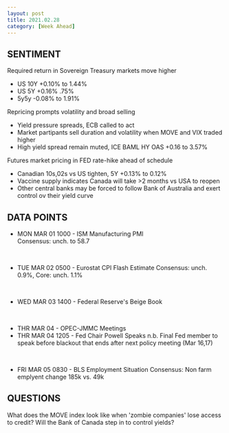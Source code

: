 ```yaml
---
layout: post
title: 2021.02.28
category: [Week Ahead]
---
```


## SENTIMENT
Required return in Sovereign Treasury markets move higher 
* US 10Y +0.10% to 1.44% 
* US 5Y +0.16% .75%
* 5y5y -0.08% to 1.91%  

Repricing prompts volatility and broad selling 
* Yield pressure spreads, ECB called to act
* Market partipants sell duration and volatility when MOVE and VIX traded higher 
* High yield spread remain muted, ICE BAML HY OAS +0.16 to 3.57%

Futures market pricing in FED rate-hike ahead of schedule 
* Canadian 10s,02s vs US  tighten, 5Y +0.13% to 0.12% 
* Vaccine supply indicates Canada will take >2 months vs USA to reopen 
* Other central banks may be forced to follow Bank of Australia and exert control ov their yield curve 

## DATA POINTS 

* MON MAR 01 1000 - ISM Manufacturing PMI  
Consensus: unch. to 58.7
<br />

* TUE MAR 02 0500 - Eurostat CPI Flash Estimate
Consensus: unch. 0.9%, Core: unch. 1.1%
<br />

* WED MAR 03 1400 - Federal Reserve's Beige Book 
<br />

* THR MAR 04      - OPEC-JMMC Meetings
* THR MAR 04 1205 - Fed Chair Powell Speaks 
n.b. Final Fed member to speak before blackout that ends after next policy meeting (Mar 16,17)
<br />

* FRI MAR 05 0830 - BLS Employment Situation 
Consensus: Non farm emplyent change 185k vs. 49k

## QUESTIONS
What does the MOVE index look like when 'zombie companies' lose access to credit? 
Will the Bank of Canada step in to control yields? 

